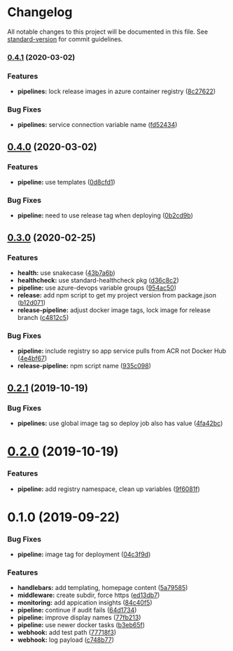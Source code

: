 # Changelog

All notable changes to this project will be documented in this file. See [standard-version](https://github.com/conventional-changelog/standard-version) for commit guidelines.

### [0.4.1](https://github.com/julie-ng/azure-nodejs-dummy/compare/v0.4.0...v0.4.1) (2020-03-02)


### Features

* **pipelines:** lock release images in azure container registry ([8c27622](https://github.com/julie-ng/azure-nodejs-dummy/commit/8c276223b8a51cb521f809e406ad54b20a8bb486))


### Bug Fixes

* **pipelines:** service connection variable name ([fd52434](https://github.com/julie-ng/azure-nodejs-dummy/commit/fd52434a7e43e812ec417d01c55c4beef8031d76))

## [0.4.0](https://github.com/julie-ng/azure-nodejs-dummy/compare/v0.3.0...v0.4.0) (2020-03-02)


### Features

* **pipeline:** use templates ([0d8cfd1](https://github.com/julie-ng/azure-nodejs-dummy/commit/0d8cfd115ec37122c591fa50b7cb67bdfc22ecf8))


### Bug Fixes

* **pipeline:** need to use release tag when deploying ([0b2cd9b](https://github.com/julie-ng/azure-nodejs-dummy/commit/0b2cd9b023cc9b9655a0f8f2a018f0515849f300))

## [0.3.0](https://github.com/julie-ng/azure-nodejs-dummy/compare/v0.2.1...v0.3.0) (2020-02-25)


### Features

* **health:** use snakecase ([43b7a6b](https://github.com/julie-ng/azure-nodejs-dummy/commit/43b7a6bcf44b8b6345c00710066cb6c1c2f81e86))
* **healthcheck:** use standard-healthcheck pkg ([d36c8c2](https://github.com/julie-ng/azure-nodejs-dummy/commit/d36c8c22e53f22fc8b2e9813501bbdd72c47a9b4))
* **pipeline:** use azure-devops variable groups ([954ac50](https://github.com/julie-ng/azure-nodejs-dummy/commit/954ac506d1d82344d21abca766515638c7a8c54b))
* **release:** add npm script to get my project version from package.json ([b12d071](https://github.com/julie-ng/azure-nodejs-dummy/commit/b12d071c784f6d315a67d5146a45ece1b824f50d))
* **release-pipeline:** adjust docker image tags, lock image for release branch ([c4812c5](https://github.com/julie-ng/azure-nodejs-dummy/commit/c4812c5c8d559a5631c9ce000da2663ae224c060))


### Bug Fixes

* **pipeline:** include registry so app service pulls from ACR not Docker Hub ([4e4bf67](https://github.com/julie-ng/azure-nodejs-dummy/commit/4e4bf6708f765ef5bd1f49e83dec33bd1677decc))
* **release-pipeline:** npm script name ([935c098](https://github.com/julie-ng/azure-nodejs-dummy/commit/935c09841d06db985fa4664e9a77357aab79c4ad))

<a name="0.2.1"></a>
## [0.2.1](https://github.com/julie-ng/azure-nodejs-dummy/compare/v0.2.0...v0.2.1) (2019-10-19)


### Bug Fixes

* **pipelines:** use global image tag so deploy job also has value ([4fa42bc](https://github.com/julie-ng/azure-nodejs-dummy/commit/4fa42bc))



<a name="0.2.0"></a>
# [0.2.0](https://github.com/julie-ng/azure-nodejs-dummy/compare/v0.1.0...v0.2.0) (2019-10-19)


### Features

* **pipeline:** add registry namespace, clean up variables ([9f6081f](https://github.com/julie-ng/azure-nodejs-dummy/commit/9f6081f))



<a name="0.1.0"></a>
# 0.1.0 (2019-09-22)


### Bug Fixes

* **pipeline:** image tag for deployment ([04c3f9d](https://github.com/julie-ng/azure-nodejs-dummy/commit/04c3f9d))


### Features

* **handlebars:** add templating, homepage content ([5a79585](https://github.com/julie-ng/azure-nodejs-dummy/commit/5a79585))
* **middleware:** create subdir, force https ([ed13db7](https://github.com/julie-ng/azure-nodejs-dummy/commit/ed13db7))
* **monitoring:** add appication insights ([84c40f5](https://github.com/julie-ng/azure-nodejs-dummy/commit/84c40f5))
* **pipeline:** continue if audit fails ([64d1734](https://github.com/julie-ng/azure-nodejs-dummy/commit/64d1734))
* **pipeline:** improve display names ([77fb213](https://github.com/julie-ng/azure-nodejs-dummy/commit/77fb213))
* **pipeline:** use newer docker tasks ([b3eb65f](https://github.com/julie-ng/azure-nodejs-dummy/commit/b3eb65f))
* **webhook:** add test path ([77718f3](https://github.com/julie-ng/azure-nodejs-dummy/commit/77718f3))
* **webhook:** log payload ([c748b77](https://github.com/julie-ng/azure-nodejs-dummy/commit/c748b77))
